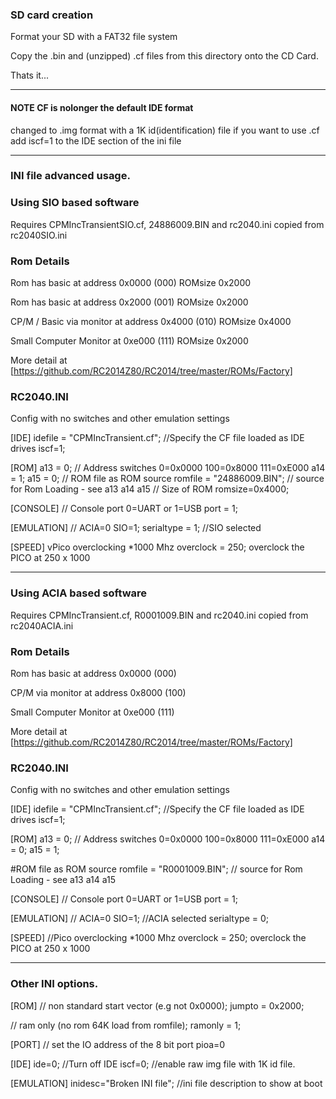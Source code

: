 ### SD card creation

Format your SD with a FAT32 file system

Copy the .bin and (unzipped) .cf files from this directory onto the CD Card.

Thats it... 

_______________________________________________________________________________________________________

#### NOTE CF is nolonger the default IDE format
changed to .img format with a 1K id(identification) file
if you want to use .cf add iscf=1 to the IDE section of the ini file 
_______________________________________________________________________________________________________

### INI file advanced usage.


### Using SIO based software

Requires CPMIncTransientSIO.cf, 24886009.BIN and rc2040.ini copied from rc2040SIO.ini

### Rom Details
Rom has basic at address 0x0000 (000) ROMsize 0x2000

Rom has basic at address 0x2000 (001) ROMsize 0x2000

CP/M / Basic via monitor at address 0x4000 (010) ROMsize 0x4000

Small Computer Monitor at 0xe000 (111) ROMsize 0x2000

More detail at [https://github.com/RC2014Z80/RC2014/tree/master/ROMs/Factory]

### RC2040.INI
Config with no switches and other emulation settings

[IDE]
idefile = "CPMIncTransient.cf"; //Specify the CF file loaded as IDE drives
iscf=1;

[ROM]
a13 = 0; // Address switches 0=0x0000 100=0x8000 111=0xE000
a14 = 1;
a15 = 0;
// ROM file as ROM source
romfile = "24886009.BIN"; // source for Rom Loading - see a13 a14 a15
// Size of ROM
romsize=0x4000;

[CONSOLE]
// Console port 0=UART or 1=USB
port = 1;

[EMULATION]
// ACIA=0 SIO=1;
serialtype = 1; //SIO selected

[SPEED]
vPico overclocking *1000 Mhz
overclock = 250; overclock the PICO at 250 x 1000

_______________________________________________________________________________________________________


### Using ACIA based software

Requires CPMIncTransient.cf, R0001009.BIN and rc2040.ini copied from rc2040ACIA.ini

### Rom Details
Rom has basic at address 0x0000 (000)

CP/M via monitor at address 0x8000 (100)

Small Computer Monitor at 0xe000 (111)

More detail at [https://github.com/RC2014Z80/RC2014/tree/master/ROMs/Factory]

### RC2040.INI
Config with no switches and other emulation settings

[IDE]
idefile = "CPMIncTransient.cf"; //Specify the CF file loaded as IDE drives
iscf=1;

[ROM]
a13 = 0; // Address switches 0=0x0000 100=0x8000 111=0xE000
a14 = 0;
a15 = 1;

#ROM file as ROM source
romfile = "R0001009.BIN"; // source for Rom Loading - see a13 a14 a15

[CONSOLE]
// Console port 0=UART or 1=USB
port = 1;

[EMULATION]
// ACIA=0 SIO=1; //ACIA selected
serialtype = 0;

[SPEED]
//Pico overclocking *1000 Mhz
overclock = 250; overclock the PICO at 250 x 1000

_______________________________________________________________________________________________________

### Other INI options. 
[ROM]
// non standard start vector (e.g not 0x0000);
jumpto = 0x2000;

// ram only (no rom 64K load from romfile);
ramonly = 1;

[PORT]
// set the IO address of the 8 bit port
pioa=0

[IDE]
ide=0; //Turn off IDE
iscf=0; //enable raw img file with 1K id file. 

[EMULATION]
inidesc="Broken INI file"; //ini file description to show at boot 

